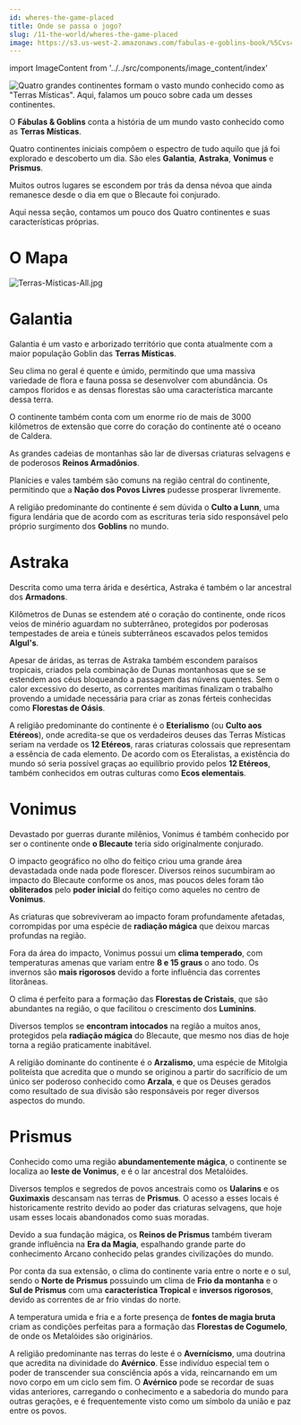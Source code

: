 ```yaml
---
id: wheres-the-game-placed
title: Onde se passa o jogo?
slug: /11-the-world/wheres-the-game-placed
image: https://s3.us-west-2.amazonaws.com/fabulas-e-goblins-book/%5Cvscode%5Cd35d5245-96af-4c9a-b70a-7d4b26d8054a.jpg
---
```


import ImageContent from '../../src/components/image_content/index'

![Quatro grandes continentes formam o vasto mundo conhecido como as "Terras Místicas". Aqui, falamos um pouco sobre cada um desses continentes.](https://s3.us-west-2.amazonaws.com/fabulas-e-goblins-book/%5Cvscode%5Cd35d5245-96af-4c9a-b70a-7d4b26d8054a.jpg)

O **Fábulas & Goblins** conta a história de um mundo vasto conhecido como as **Terras Místicas**.

Quatro continentes iniciais compõem o espectro de tudo aquilo que já foi explorado e descoberto um dia. São eles **Galantia**, **Astraka**, **Vonimus** e **Prismus**.

Muitos outros lugares se escondem por trás da densa névoa que ainda remanesce desde o dia em que o Blecaute foi conjurado.

Aqui nessa seção, contamos um pouco dos Quatro continentes e suas características próprias.

# O Mapa

![Terras-Místicas-All.jpg](https://s3.us-west-2.amazonaws.com/fabulas-e-goblins-book/%5Cvscode%5C481469f3-95c8-49b3-af87-2c504c1519cd.jpg)
# Galantia

<ImageContent src="https://s3.us-west-2.amazonaws.com/fabulas-e-goblins-book/%5Cvscode%5C988fae63-f308-4a7b-a791-c2837a8d12b4.jpg">
  <p>Galantia é um vasto e arborizado território que conta atualmente com a maior população Goblin das <b>Terras Místicas</b>.</p>
  <p>Seu clima no geral é quente e úmido, permitindo que uma massiva variedade de flora e fauna possa se desenvolver com abundância. Os campos floridos e as densas florestas são uma característica marcante dessa terra.</p>
  <p>O continente também conta com um enorme rio de mais de 3000 kilômetros de extensão que corre do coração do continente até o oceano de Caldera.</p>
  <p>As grandes cadeias de montanhas são lar de diversas criaturas selvagens e de poderosos <b>Reinos Armadônios</b>.</p>
  <p>Planícies e vales também são comuns na região central do continente, permitindo que a <b>Nação dos Povos Livres</b> pudesse prosperar livremente.</p>
  <p>A religião predominante do continente é sem dúvida o <b>Culto a Lunn</b>, uma figura lendária que de acordo com as escrituras teria sido responsável pelo próprio surgimento dos <b>Goblins</b> no mundo.</p>
</ImageContent>

# Astraka

<ImageContent src="https://s3.us-west-2.amazonaws.com/fabulas-e-goblins-book/%5Cvscode%5C33122017-c3e2-4ab0-94b1-839c9d0136b2.jpg">
  <p>Descrita como uma terra árida e desértica, Astraka é também o lar ancestral dos <b>Armadons</b>.</p>
  <p>Kilômetros de Dunas se estendem até o coração do continente, onde ricos veios de minério aguardam no subterrâneo, protegidos por poderosas tempestades de areia e túneis subterrâneos escavados pelos temidos <b>Algul's</b>.</p>
  <p>Apesar de áridas, as terras de Astraka também escondem paraísos tropicais, criados pela combinação de Dunas montanhosas que se se estendem aos céus bloqueando a passagem das núvens quentes. Sem o calor excessivo do deserto, as correntes marítimas finalizam o trabalho provendo a umidade necessária para criar as zonas férteis conhecidas como <b>Florestas de Oásis</b>.</p>
  <p>A religião predominante do continente é o <b>Eterialismo</b> (ou <b>Culto aos Etéreos</b>), onde acredita-se que os verdadeiros deuses das Terras Místicas seriam na verdade os <b>12 Etéreos</b>, raras criaturas colossais que representam a essência de cada elemento. De acordo com os Eteralistas, a existência do mundo só seria possível graças ao equilíbrio provido pelos <b>12 Etéreos</b>, também conhecidos em outras culturas como <b>Ecos elementais</b>.</p>
</ImageContent>

# Vonimus

<ImageContent src="https://s3.us-west-2.amazonaws.com/fabulas-e-goblins-book/%5Cvscode%5C2daf4fb3-7afa-487c-a353-40173223d324.jpg">
  <p>Devastado por guerras durante milênios, Vonimus é também conhecido por ser o continente onde <b>o Blecaute</b> teria sido originalmente conjurado.</p>
  <p>O impacto geográfico no olho do feitiço criou uma grande área devastadada onde nada pode florescer. Diversos reinos sucumbiram ao impacto do Blecaute conforme os anos, mas poucos deles foram tão <b>obliterados</b> pelo <b>poder inicial</b> do feitiço como aqueles no centro de <b>Vonimus</b>.</p>
  <p>As criaturas que sobreviveram ao impacto foram profundamente afetadas, corrompidas por uma espécie de <b>radiação mágica</b> que deixou marcas profundas na região.</p>
  <p>Fora da área do impacto, Vonimus possui um <b>clima temperado</b>, com temperaturas amenas que variam entre <b>8 e 15 graus</b> o ano todo. Os invernos são <b>mais rigorosos</b> devido a forte influência das correntes litorâneas.</p>
  <p>O clima é perfeito para a formação das <b>Florestas de Cristais</b>, que são abundantes na região, o que facilitou o crescimento dos <b>Luminins</b>.</p>
  <p>Diversos templos se <b>encontram intocados</b> na região a muitos anos, protegidos pela <b>radiação mágica</b> do Blecaute, que mesmo nos dias de hoje torna a região praticamente inabitável.</p>
  <p>A religião dominante do continente é o <b>Arzalismo</b>, uma espécie de Mitolgia politeísta que acredita que o mundo se originou a partir do sacrífício de um único ser poderoso conhecido como <b>Arzala</b>, e que os Deuses gerados como resultado de sua divisão são responsáveis por reger diversos aspectos do mundo.</p>
</ImageContent>

# Prismus

<ImageContent src="https://s3.us-west-2.amazonaws.com/fabulas-e-goblins-book/%5Cvscode%5C70c37f39-9172-45b4-8ebb-e3485974cedd.jpg">
  <p>Conhecido como uma região <b>abundamentemente mágica</b>, o continente se localiza ao <b>leste de Vonimus</b>, e é o lar ancestral dos Metalóides.</p>
  <p>Diversos templos e segredos de povos ancestrais como os <b>Ualarins</b> e os <b>Guximaxis</b> descansam nas terras de <b>Prismus</b>. O acesso a esses locais é historicamente restrito devido ao poder das criaturas selvagens, que hoje usam esses locais abandonados como suas moradas.</p>
  <p>Devido a sua fundação mágica, os <b>Reinos de Prismus</b> também tiveram grande influência na <b>Era da Magia</b>, espalhando grande parte do conhecimento Arcano conhecido pelas grandes civilizações do mundo.</p>
  <p>Por conta da sua extensão, o clima do continente varia entre o norte e o sul, sendo o <b>Norte de Prismus</b> possuindo um clima de <b>Frio da montanha</b> e o <b>Sul de Prismus</b> com uma <b>característica Tropical</b> e <b>inversos rigorosos</b>, devido as correntes de ar frio vindas do norte.</p>
  <p>A temperatura umida e fria e a forte presença de <b>fontes de magia bruta</b> criam as condições perfeitas para a formação das <b>Florestas de Cogumelo</b>, de onde os Metalóides são originários.</p>
  <p>A religião predominante nas terras do leste é o <b>Avernícismo</b>, uma doutrina que acredita na divinidade do <b>Avérnico</b>. Esse indivíduo especial tem o poder de transcender sua consciência após a vida, reincarnando em um novo corpo em um ciclo sem fim. O <b>Avérnico</b> pode se recordar de suas vidas anteriores, carregando o conhecimento e a sabedoria do mundo para outras gerações, e é frequentemente visto como um símbolo da união e paz entre os povos.</p>
</ImageContent>
